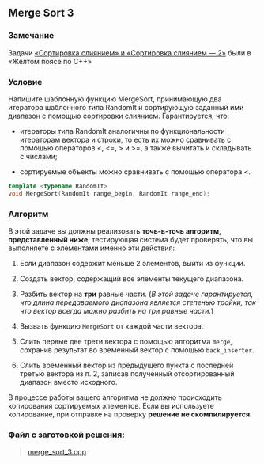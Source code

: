 ## Merge Sort 3

### Замечание

Задачи [«Сортировка слиянием» и «Сортировка слиянием — 2»](https://www.coursera.org/learn/c-plus-plus-yellow/programming/wlbIg/sortirovka-sliianiiem) были в «Жёлтом поясе по С++»

### Условие

Напишите шаблонную функцию MergeSort, принимающую два итератора шаблонного типа RandomIt и
сортирующую заданный ими диапазон с помощью сортировки слиянием. Гарантируется, что:

-    итераторы типа RandomIt аналогичны по функциональности итераторам вектора и строки, то есть их
     можно сравнивать с помощью операторов <, <=, > и >=, а также вычитать и складывать с числами;

-    сортируемые объекты можно сравнивать с помощью оператора <.

```cpp
template <typename RandomIt>
void MergeSort(RandomIt range_begin, RandomIt range_end);
```

### Алгоритм

В этой задаче вы должны реализовать **точь-в-точь алгоритм, представленный ниже**; тестирующая
система будет проверять, что вы выполняете с элементами именно эти действия:

1.    Если диапазон содержит меньше 2 элементов, выйти из функции.

2.    Создать вектор, содержащий все элементы текущего диапазона.

3.    Разбить вектор на **три** равные части. (*В этой задаче гарантируется, что длина передаваемого
      диапазона является степенью тройки, так что вектор всегда можно разбить на три равные части.*)

4.    Вызвать функцию ```MergeSort``` от каждой части вектора.

5.    Слить первые две трети вектора с помощью алгоритма ```merge```, сохранив результат во временный
      вектор с помощью ```back_inserter```.

6.    Слить временный вектор из предыдущего пункта с последней третью вектора из п. 2, записав
      полученный отсортированный диапазон вместо исходного.

В процессе работы вашего алгоритма не должно происходить копирования сортируемых элементов. Если вы
используете копирование, при отправке на проверку **решение не скомпилируется**.

### Файл с заготовкой решения:

> [merge_sort_3.cpp](https://d3c33hcgiwev3.cloudfront.net/FJJX6XxGEeiGPw6YfDtP_A_14e384907c4611e8b4d9093e8c54a4fb_merge_sort_3.cpp?Expires=1637712000&Signature=ILCB~U8EBB88F8MhUjRVRdIalccKp0lfIc4e4duv5VMhrja3XQD5mz50AApX691TZlN68bXwW1vHk0QR~Mw-xiGXk2pSc3J6fxPBZ56~H8ecWeDADKSfT4rATZwzbuCjJuFL-UWzfz-eCV4TmGBJ~PRNIy84OTtrUmR~rcKr7Qw_&Key-Pair-Id=APKAJLTNE6QMUY6HBC5A)
